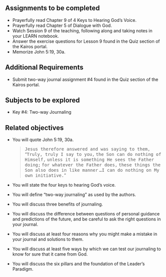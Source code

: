 ---
---

## Assignments to be completed

- Prayerfully read Chapter 9 of 4 Keys to Hearing God’s Voice.
- Prayerfully read Chapter 5 of Dialogue with God.
- Watch Session 9 of the teaching, following along and taking notes in your LEARN notebook.
- Answer the exercise questions for Lesson 9 found in the Quiz section of the Kairos portal.
- Memorize John 5:19, 30a.

## Additional Requirements

- Submit two-way journal assignment #4 found in the Quiz section of the Kairos portal.

## Subjects to be explored

- Key #4: Two-way Journaling

## Related objectives

- You will quote John 5:19, 30a.
  > <samp>Jesus therefore answered and was saying to them,</samp>
  “<samp>Truly, truly I say to you,</samp>
  <samp>the Son can do nothing of Himself,</samp>
  <samp>unless it is something He sees the Father doing;</samp>
  <samp>for whatever the Father does,</samp>
  <samp>these things the Son also does in like manner</samp>
  <samp>…I can do nothing on My own initiative.</samp>”

- You will state the four keys to hearing God’s voice.
- You will define “two-way journaling” as used by the authors.
- You will discuss three benefits of journaling.
- You will discuss the difference between questions of personal guidance and predictions of the future, and be careful to ask the right questions in your journal.
- You will discuss at least four reasons why you might make a mistake in your journal and solutions to them.
- You will discuss at least five ways by which we can test our journaling to know for sure that it came from God.
- You will discuss the six pillars and the foundation of the Leader’s Paradigm.
